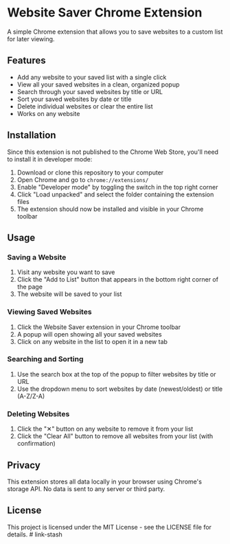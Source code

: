 # Website Saver Chrome Extension

A simple Chrome extension that allows you to save websites to a custom list for later viewing.

## Features

- Add any website to your saved list with a single click
- View all your saved websites in a clean, organized popup
- Search through your saved websites by title or URL
- Sort your saved websites by date or title
- Delete individual websites or clear the entire list
- Works on any website

## Installation

Since this extension is not published to the Chrome Web Store, you'll need to install it in developer mode:

1. Download or clone this repository to your computer
2. Open Chrome and go to `chrome://extensions/`
3. Enable "Developer mode" by toggling the switch in the top right corner
4. Click "Load unpacked" and select the folder containing the extension files
5. The extension should now be installed and visible in your Chrome toolbar

## Usage

### Saving a Website

1. Visit any website you want to save
2. Click the "Add to List" button that appears in the bottom right corner of the page
3. The website will be saved to your list

### Viewing Saved Websites

1. Click the Website Saver extension in your Chrome toolbar
2. A popup will open showing all your saved websites
3. Click on any website in the list to open it in a new tab

### Searching and Sorting

1. Use the search box at the top of the popup to filter websites by title or URL
2. Use the dropdown menu to sort websites by date (newest/oldest) or title (A-Z/Z-A)

### Deleting Websites

1. Click the "✕" button on any website to remove it from your list
2. Click the "Clear All" button to remove all websites from your list (with confirmation)

## Privacy

This extension stores all data locally in your browser using Chrome's storage API. No data is sent to any server or third party.

## License

This project is licensed under the MIT License - see the LICENSE file for details. # link-stash
